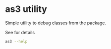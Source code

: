 # as3 utility

Simple utility to debug classes from the package.

See for details

```bash
as3 --help
```